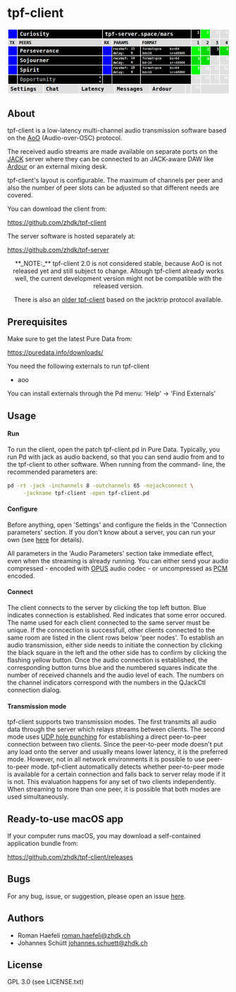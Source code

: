 tpf-client
==========

![alt text](tpf-client.png "tpf-client")

About
-----

tpf-client is a low-latency multi-channel audio transmission software
based on the [AoO](https://git.iem.at/cm/aoo)  (Audio-over-OSC) protocol.

The received audio streams are made available on separate ports on the
[JACK](https://jackaudio.org/) server where they can be connected to an
JACK-aware DAW like [Ardour](https://ardour.org/) or an external mixing desk.

tpf-client's layout is configurable. The maximum of channels per peer and also
the number of peer slots can be adjusted so that different needs are covered.

You can download the client from:

  https://github.com/zhdk/tpf-client

The server software is hosted separately at:

  https://github.com/zhdk/tpf-server

<div id="header" align="center">
 **_NOTE:_**  tpf-client 2.0 is not considered stable, because AoO is not released
yet and still subject to change.  Altough tpf-client already works well, the current
development version might not be compatible with the released version.

There is also an [older tpf-client](https://github.com/zhdk/tpf-client/releases/tag/v1.1.1) based on the jacktrip protocol available.
</div>

Prerequisites
-------------

Make sure to get the latest Pure Data from:

  https://puredata.info/downloads/

You need the following externals to run tpf-client
  * aoo

You can install externals through the Pd menu:
'Help' -> 'Find Externals'


Usage
-----

#### Run

To run the client, open the patch tpf-client.pd in Pure Data. Typically,
you run Pd with jack as audio backend, so that you can send audio from
and to the tpf-client to other software. When running from the command-
line, the recommended parameters are:

~~~sh
pd -rt -jack -inchannels 8 -outchannels 65 -nojackconnect \
     -jackname tpf-client -open tpf-client.pd
~~~

#### Configure

Before anything, open 'Settings' and configure the fields in the 'Connection
parameters' section. If you don't know about a server, you can run your own
(see [here](https://github.com/zhdk/tpf-server/) for details).

All parameters in the 'Audio Parameters' section take immediate effect, even
when the streaming is already running. You can either send your audio
compressed - encoded with [OPUS](https://opus-codec.org/) audio codec - or
uncompressed as [PCM](https://en.wikipedia.org/wiki/Pulse-code_modulation)
encoded.


#### Connect

The client connects to the server by clicking the top left button. Blue indicates
connection is established. Red indicates that some error occured. The name used
for each client connected to the same server must be unique. If the conncection
is successfull, other clients connected to the same room are listed in the
client rows below 'peer nodes'. To establish an audio transmission, either side
needs to initiate the connection by clicking the black square in the left and
the other side has to confirm by clicking the flashing yellow button.
Once the audio connection is established, the corresponding button turns blue
and the numbered squares indicate the number of received channels and the audio
level of each. The numbers on the channel indicators correspond with the numbers
in the QJackCtl connection dialog.


#### Transmission mode

tpf-client supports two transmission modes. The first transmits all audio data
through the server which relays streams between clients. The second mode uses
[UDP hole punching](https://en.wikipedia.org/wiki/UDP_hole_punching) for
establishing a direct peer-to-peer connection between two clients. Since the
peer-to-peer mode doesn't put any load onto the server and usually means lower
latency, it is the preferred mode. However, not in all network environments
it is possible to use peer-to-peer mode. tpf-client automatically detects
whether peer-to-peer mode is available for a certain connection and falls back
to server relay mode if it is not. This evaluation happens for any set of two
clients independently. When streaming to more than one peer, it is possible
that both modes are used simultaneously.


Ready-to-use macOS app
----------------------

If your computer runs macOS, you may download a self-contained
application bundle from:

  https://github.com/zhdk/tpf-client/releases


Bugs
----

For any bug, issue, or suggestion, please open an issue
[here](https://github.com/zhdk/tpf-client/issues).


Authors
-------

  * Roman Haefeli <roman.haefeli@zhdk.ch>
  * Johannes Schütt <johannes.schuett@zhdk.ch>


License
-------

  GPL 3.0 (see LICENSE.txt)

